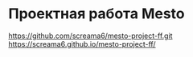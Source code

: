 # Проектная работа Mesto
https://github.com/screama6/mesto-project-ff.git
https://screama6.github.io/mesto-project-ff/
